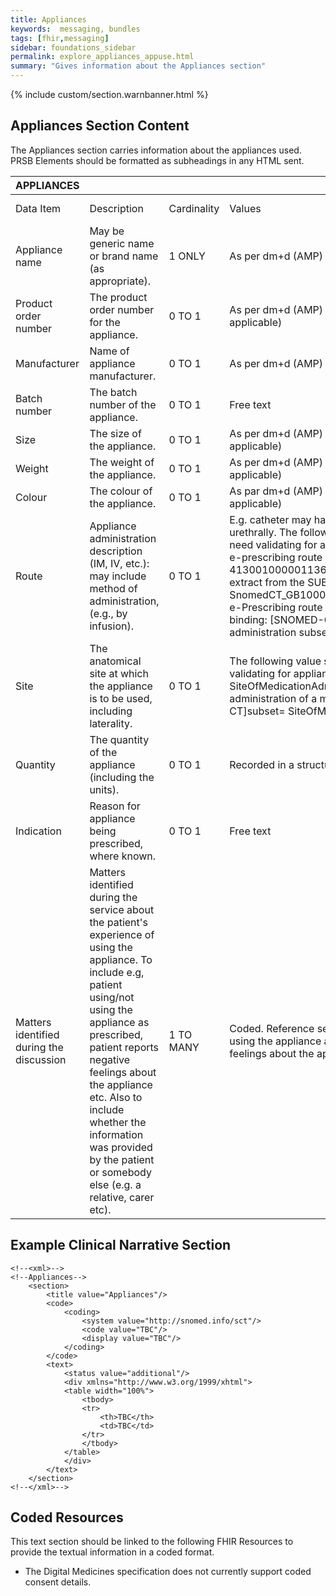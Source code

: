 ```yaml
---
title: Appliances
keywords:  messaging, bundles
tags: [fhir,messaging]
sidebar: foundations_sidebar
permalink: explore_appliances_appuse.html
summary: "Gives information about the Appliances section"
---
```


{% include custom/section.warnbanner.html %}

## Appliances Section Content ##
The Appliances section carries information about the appliances used. PRSB Elements should be formatted as subheadings in any HTML sent.


| APPLIANCES                               |                                                                                                                                                                                                                                                                                                                                                           |             |                                                                                                                                                                                                                                                                                                                                                                                                                                                                                                                                                                                           |                                  |                          |
|------------------------------------------|-----------------------------------------------------------------------------------------------------------------------------------------------------------------------------------------------------------------------------------------------------------------------------------------------------------------------------------------------------------|-------------|-------------------------------------------------------------------------------------------------------------------------------------------------------------------------------------------------------------------------------------------------------------------------------------------------------------------------------------------------------------------------------------------------------------------------------------------------------------------------------------------------------------------------------------------------------------------------------------------|----------------------------------|--------------------------|
| Data Item                                | Description                                                                                                                                                                                                                                                                                                                                               | Cardinality | Values                                                                                                                                                                                                                                                                                                                                                                                                                                                                                                                                                                                    | Mandatory/required/     optional | FHIR Target              |
| Appliance name                           | May   be generic name or brand name (as appropriate).                                                                                                                                                                                                                                                                                                     | 1 ONLY      | As   per dm+d (AMP)                                                                                                                                                                                                                                                                                                                                                                                                                                                                                                                                                                       | Mandatory                        | TBC                      |
| Product order number                     | The   product order number for the appliance.                                                                                                                                                                                                                                                                                                             | 0   TO 1    | As   per dm+d (AMP) appliance product information (where applicable)                                                                                                                                                                                                                                                                                                                                                                                                                                                                                                                      | Optional                         | TBC                      |
| Manufacturer                             | Name   of appliance manufacturer.                                                                                                                                                                                                                                                                                                                         | 0   TO 1    | As   per dm+d (AMP)                                                                                                                                                                                                                                                                                                                                                                                                                                                                                                                                                                       | Optional                         | TBC                      |
| Batch number                             | The   batch number of the appliance.                                                                                                                                                                                                                                                                                                                      | 0   TO 1    | Free   text                                                                                                                                                                                                                                                                                                                                                                                                                                                                                                                                                                               | Optional                         | Composition.section.text |
| Size                                     | The   size of the appliance.                                                                                                                                                                                                                                                                                                                              | 0   TO 1    | As   per dm+d (AMP) appliance product information (where applicable)                                                                                                                                                                                                                                                                                                                                                                                                                                                                                                                      | Required                         | TBC                      |
| Weight                                   | The   weight of the appliance.                                                                                                                                                                                                                                                                                                                            | 0   TO 1    | As   per dm+d (AMP) appliance product information (where applicable)                                                                                                                                                                                                                                                                                                                                                                                                                                                                                                                      | Required                         | TBC                      |
| Colour                                   | The   colour of the appliance.                                                                                                                                                                                                                                                                                                                            | 0   TO 1    | As   par dm+d (AMP) appliance product information (where applicable)                                                                                                                                                                                                                                                                                                                                                                                                                                                                                                                      | Required                         | TBC                      |
| Route                                    | Appliance   administration description (IM, IV, etc.): may include method of   administration, (e.g., by infusion).                                                                                                                                                                                                                                       | 0   TO 1    | E.g.   catheter may have been introduced suprapubically or urethrally.           The following value set may be applicable, but would need validating for   appliances:          • Coded text – constraint: NHS e-prescribing route of administration subset   ID: 413001000001136 Original Id : 30201000001137 This is an extract from the   SUBSET -BiAnnual-Drug-15.0.1-20130401:   SnomedCT_GB1000001_20130401/Subsets/EPrescribing/NHS e-Prescribing route of   administration subset. Constraint binding: [SNOMED-CT]subset=NHS   e-Prescribing route of administration subset      | Required                         | TBC                      |
| Site                                     | The   anatomical site at which the appliance is to be used, including   laterality.                                                                                                                                                                                                                                                                       | 0   TO 1    | The   following value set may be applicable, but would need validating for   appliances:      • Coded text – constraint:   SiteOfMedicationAdministration. Any valid site for the administration of a   medication. Constraint binding: [SNOMED-CT]subset=   SiteOfMedicationAdministration                                                                                                                                                                                                                                                                                               | Required                         | TBC                      |
| Quantity                                 | The   quantity of the appliance (including the units).                                                                                                                                                                                                                                                                                                    | 0   TO 1    | Recorded   in a structured format i.e. a unit and a value.                                                                                                                                                                                                                                                                                                                                                                                                                                                                                                                                | Required                         | TBC                      |
| Indication                               | Reason   for appliance being prescribed, where known.                                                                                                                                                                                                                                                                                                     | 0   TO 1    | Free   text                                                                                                                                                                                                                                                                                                                                                                                                                                                                                                                                                                               | Required                         | Composition.section.text |
| Matters identified during the discussion | Matters   identified during the service about the patient's experience of using the   appliance. To include e.g, patient using/not using the appliance as   prescribed, patient reports negative feelings about the appliance etc. Also   to include whether the information was provided by the patient or somebody   else (e.g. a relative, carer etc). | 1 TO MANY   | Coded.  Reference set needs to be defined e.g.   patient using/not using the appliance as prescribed, patient reports negative   feelings about the appliance etc.                                                                                                                                                                                                                                                                                                                                                                                                                        | Mandatory                        | TBC                      |

## Example Clinical Narrative Section ##

```
<!--<xml>-->
<!--Appliances-->
	<section>
		<title value="Appliances"/>
		<code>
			<coding>
				<system value="http://snomed.info/sct"/>
				<code value="TBC"/>
				<display value="TBC"/>
			</coding>
		</code>
		<text>
			<status value="additional"/>
			<div xmlns="http://www.w3.org/1999/xhtml">
			<table width="100%">
				<tbody>
				<tr>
					<th>TBC</th>
					<td>TBC</td>
				</tr>
				</tbody>
			</table>
			</div>
		</text>
	</section>
<!--</xml>-->
```

## Coded Resources ##

This text section should be linked to the following FHIR Resources to provide the textual information in a coded format.

- The Digital Medicines specification does not currently support coded consent details.